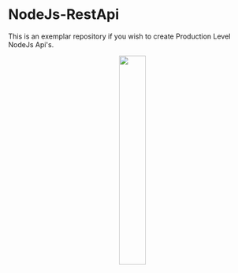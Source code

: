 # NodeJs-RestApi
This is an exemplar repository if you wish to create Production Level NodeJs Api's.
<p align="center" width="100%">
    <img width="33%" src="https://upload.wikimedia.org/wikipedia/commons/thumb/d/d9/Node.js_logo.svg/1200px-Node.js_logo.svg.png">
</p>

